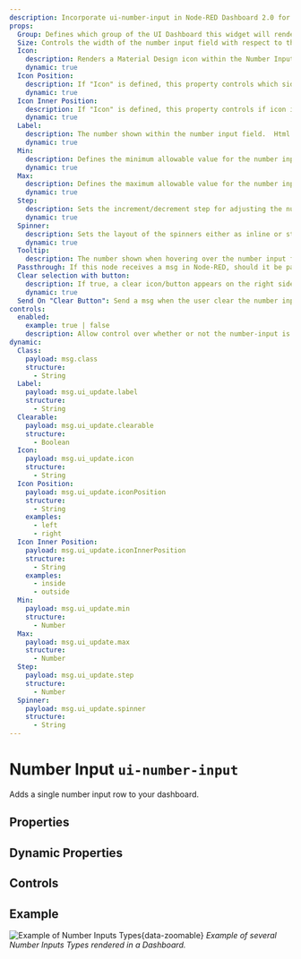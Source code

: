 ```yaml
---
description: Incorporate ui-number-input in Node-RED Dashboard 2.0 for customizable, user-driven data entry and feedback.
props:
  Group: Defines which group of the UI Dashboard this widget will render in.
  Size: Controls the width of the number input field with respect to the parent group. Maximum value is the width of the group.
  Icon:
    description: Renders a Material Design icon within the Number Input. There is no need to include the "mdi-" prefix.
    dynamic: true
  Icon Position:
    description: If "Icon" is defined, this property controls which side of the "Label" the icon will render on.
    dynamic: true
  Icon Inner Position:
    description: If "Icon" is defined, this property controls if icon is render inside or outside the number input box.
    dynamic: true
  Label:
    description: The number shown within the number input field.  Html content is allowed.
    dynamic: true
  Min:
    description: Defines the minimum allowable value for the number input field.
    dynamic: true
  Max:
    description: Defines the maximum allowable value for the number input field.
    dynamic: true
  Step:
    description: Sets the increment/decrement step for adjusting the number value in the input field.
    dynamic: true
  Spinner:
    description: Sets the layout of the spinners either as inline or stacked.
    dynamic: true
  Tooltip:
    description: The number shown when hovering over the number input field.
  Passthrough: If this node receives a msg in Node-RED, should it be passed through to the output as if a new value was inserted to the input?
  Clear selection with button:
    description: If true, a clear icon/button appears on the right side to clear the number input.
    dynamic: true
  Send On "Clear Button": Send a msg when the user clear the number input using the clear button, the "Clear Selection" button must be enabled.
controls:
  enabled:
    example: true | false
    description: Allow control over whether or not the number-input is enabled
dynamic:
  Class:
    payload: msg.class
    structure:
      - String
  Label:
    payload: msg.ui_update.label
    structure:
      - String
  Clearable:
    payload: msg.ui_update.clearable
    structure:
      - Boolean
  Icon:
    payload: msg.ui_update.icon
    structure:
      - String
  Icon Position:
    payload: msg.ui_update.iconPosition
    structure:
      - String
    examples:
      - left
      - right
  Icon Inner Position:
    payload: msg.ui_update.iconInnerPosition
    structure:
      - String
    examples:
      - inside
      - outside
  Min:
    payload: msg.ui_update.min
    structure:
      - Number
  Max:
    payload: msg.ui_update.max
    structure:
      - Number
  Step:
    payload: msg.ui_update.step
    structure:
      - Number
  Spinner:
    payload: msg.ui_update.spinner
    structure:
      - String
---
```


<script setup>
    import TryDemo from "./../../components/TryDemo.vue"
</script>

<TryDemo href="number-input">

# Number Input `ui-number-input`

</TryDemo>

Adds a single number input row to your dashboard.

## Properties

<PropsTable/>

## Dynamic Properties

<DynamicPropsTable/>

## Controls

<ControlsTable/>

## Example

![Example of Number Inputs Types](/images/node-examples/ui-number-input.png "Example of Number Inputs Types"){data-zoomable}
_Example of several Number Inputs Types rendered in a Dashboard._
